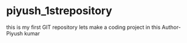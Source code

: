 # piyush_1strepository
this is my first GIT repository
lets make a coding project in this
Author- Piyush kumar
